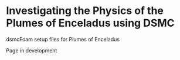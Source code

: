 # Investigating the Physics of the Plumes of Enceladus using DSMC
dsmcFoam setup files for Plumes of Enceladus

Page in development
